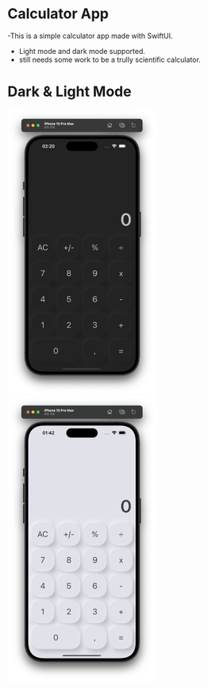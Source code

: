 # Calculator App

-This is a simple calculator app made with SwiftUI.
- Light mode and dark mode supported.
- still needs some work to be a trully scientific calculator.

# Dark & Light Mode
<img src="images/Darkmode.png" alt="Dark Mode" width="300"/> <img src="images/Lightmode.png" alt="Light Mode" width="300"/>
